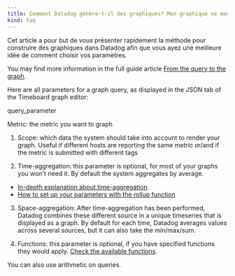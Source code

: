 ```yaml
---
title: Comment Datadog génère-t-il des graphiques? Mon graphique ne montre pas les valeurs que j'attends.
kind: faq
---
```


Cet article a pour but de vous présenter rapidement la méthode pour construire des graphiques dans Datadog afin que vous ayez une meilleure idée de comment choisir vos paramètres.

You may find more information in the full guide article [From the query to the graph][1].

Here are all parameters for a graph query, as displayed in the JSON tab of the Timeboard graph editor:

query_parameter

Metric: the metric you want to graph

1. Scope: which data the system should take into account to render your graph. Useful if different hosts are reporting the same metric or/and if the metric is submitted with different tags

2. Time-aggregation: this parameter is optional, for most of your graphs you won't need it. By default the system aggregates by average.

* [In-depth explanation about time-aggregation][2].
* [How to set up your parameters with the rollup function][3]

3. Space-aggregation: After time-aggregation has been performed, Datadog combines these different source in a unique timeseries that is displayed as a graph. By default for each time, Datadog averages values across several sources, but it can also take the min/max/sum.

4. Functions: this parameter is optional, if you have specified functions they would apply. [Check the available functions][4].

You can also use arithmetic on queries.

[1]: /getting_started/from_the_query_to_the_graph
[2]: /graphing/faq/what-is-the-granularity-of-my-graphs-am-i-seeing-raw-data-or-aggregates-on-my-graph
[3]: /graphing/miscellaneous/functions/#rollup
[4]: /graphing/miscellaneous/functions/
